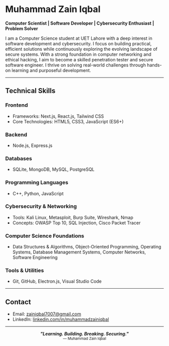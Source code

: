 # Muhammad Zain Iqbal

**Computer Scientist | Software Developer | Cybersecurity Enthusiast | Problem Solver**

I am a Computer Science student at UET Lahore with a deep interest in software development and cybersecurity. I focus on building practical, efficient solutions while continuously exploring the evolving landscape of secure systems. With a strong foundation in computer networking and ethical hacking, I aim to become a skilled penetration tester and secure software engineer. I thrive on solving real-world challenges through hands-on learning and purposeful development.

---

## Technical Skills

### Frontend
- Frameworks: Next.js, React.js, Tailwind CSS
- Core Technologies: HTML5, CSS3, JavaScript (ES6+)

### Backend
- Node.js, Express.js

### Databases
- SQLite, MongoDB, MySQL, PostgreSQL

### Programming Languages
- C++, Python, JavaScript

### Cybersecurity & Networking
- Tools: Kali Linux, Metasploit, Burp Suite, Wireshark, Nmap
- Concepts: OWASP Top 10, SQL Injection, Cisco Packet Tracer

### Computer Science Foundations
- Data Structures & Algorithms, Object-Oriented Programming, Operating Systems, Database Management Systems, Computer Networks, Software Engineering

### Tools & Utilities
- Git, GitHub, Electron.js, Visual Studio Code

---

## Contact

- Email: [zainiqbal7007@gmail.com](mailto:zainiqbal7007@gmail.com)
- LinkedIn: [linkedin.com/in/muhammadzainiqbal](https://www.linkedin.com/in/muhammadzainiqbal)

---

<p align="center">
  <strong><em>"Learning. Building. Breaking. Securing."</em></strong><br>
  <sub>— Muhammad Zain Iqbal</sub>
</p>
